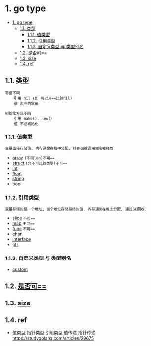 # 1. go type

- [1. go type](#1-go-type)
  - [1.1. 类型](#11-类型)
    - [1.1.1. 值类型](#111-值类型)
    - [1.1.2. 引用类型](#112-引用类型)
    - [1.1.3. 自定义类型 与 类型别名](#113-自定义类型-与-类型别名)
  - [1.2. 是否可==](#12-是否可)
  - [1.3. size](#13-size)
  - [1.4. ref](#14-ref)

## 1.1. 类型

    零值不同
        引用 nil (即 可以用==比较nil)
        值 对应的零值

    初始化方式不同
        引用 make(), new()
        值 不必初始化

### 1.1.1. 值类型

    变量直接存储值, 内存通常在栈中分配, 栈在函数调用完会被释放

- [array](go-array.md)  `(不同len)不可==`
- [struct](go-struct.md)  `(含不可比较类型)不可==`
- [int](go-int.md)
- [float](go-float.md)
- [string](go-string.md)  
- bool  

### 1.1.2. 引用类型

    变量存储的是一个地址, 这个地址存储最终的值. 内存通常在堆上分配, 通过GC回收.

- [slice](go-slice.md)  `不可==`
- [map](go-map.md)  `不可==`
- [func](go-func.md)  `不可==`
- [chan](go-chan.md)
- [interface](go-interface.md)
- [ptr](go-ptr.md)

### 1.1.3. 自定义类型 与 类型别名

- [custom](go-type-custom.md)

## 1.2. [是否可==](go-type-compare.md)

## 1.3. [size](go-type-size.md)

## 1.4. ref

- 值类型 指针类型 引用类型 值传递 指针传递 <https://studygolang.com/articles/29675>